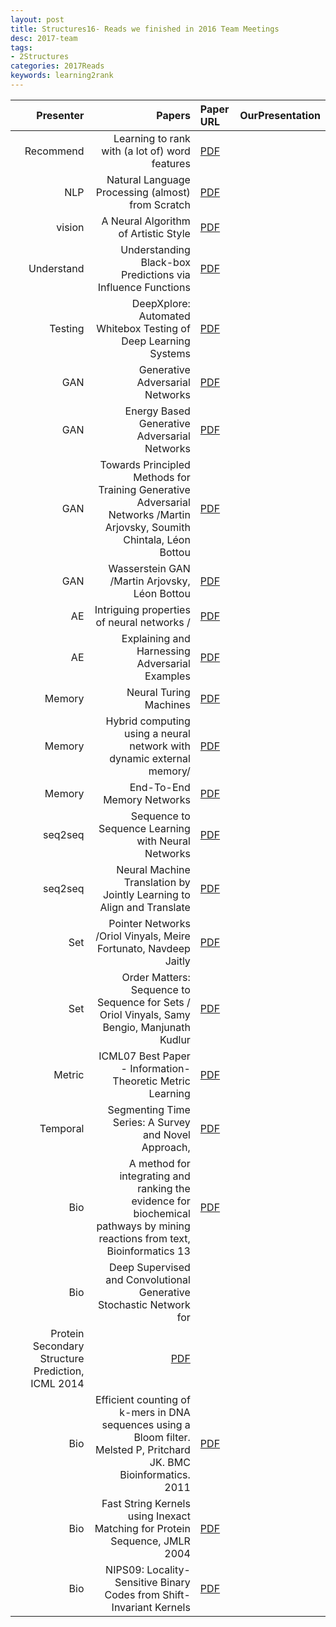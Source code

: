 ```yaml
---
layout: post
title: Structures16- Reads we finished in 2016 Team Meetings 
desc: 2017-team
tags:
- 2Structures
categories: 2017Reads
keywords: learning2rank 
---
```


| Presenter | Papers | Paper URL| OurPresentation |
| -----: | ---------------------------: | :----- | :----- |
| Recommend | Learning to rank with (a lot of) word features | [PDF](http://ronan.collobert.com/pub/matos/2009_ssi_jir.pdf) |  |
| NLP | Natural Language Processing (almost) from Scratch | [PDF](https://arxiv.org/abs/1103.0398) |  |
| vision | A Neural Algorithm of Artistic Style | [PDF](https://arxiv.org/abs/1508.06576) |  |
| Understand | Understanding Black-box Predictions via Influence Functions | [PDF](https://arxiv.org/abs/1703.04730) |  |
| Testing | DeepXplore: Automated Whitebox Testing of Deep Learning Systems | [PDF](https://arxiv.org/abs/1705.06640) |  |
| GAN | Generative Adversarial Networks | [PDF]() |  |
| GAN |Energy Based Generative Adversarial Networks | [PDF]() |  |
| GAN | Towards Principled Methods for Training Generative Adversarial Networks /Martin Arjovsky, Soumith Chintala, Léon Bottou | [PDF]() |  |
| GAN | Wasserstein GAN /Martin Arjovsky, Léon Bottou | [PDF]() |  |
| AE |Intriguing properties of neural networks /  | [PDF]() |  |
| AE | Explaining and Harnessing Adversarial Examples | [PDF]() |  |
| Memory | Neural Turing Machines | [PDF]() |  |
| Memory |Hybrid computing using a neural network with dynamic external memory/ | [PDF]() |  |
| Memory | End-To-End Memory Networks  | [PDF]() |  |
| seq2seq | Sequence to Sequence Learning with Neural Networks  | [PDF]() |  |
| seq2seq | Neural Machine Translation by Jointly Learning to Align and Translate | [PDF]() |  |
| Set | Pointer Networks /Oriol Vinyals, Meire Fortunato, Navdeep Jaitly | [PDF]() |  |
| Set | Order Matters: Sequence to Sequence for Sets / Oriol Vinyals, Samy Bengio, Manjunath Kudlur | [PDF]() |  |
| Metric | ICML07 Best Paper - Information-Theoretic Metric Learning | [PDF]() |  |
| Temporal | Segmenting Time Series: A Survey and Novel Approach, | [PDF](http://www.ics.uci.edu/~pazzani/Publications/survey.pdf) |  |
| Bio | A method for integrating and ranking the evidence for biochemical pathways by mining reactions from text, Bioinformatics 13 | [PDF]() |  |
| Bio | Deep Supervised and Convolutional Generative Stochastic Network for 
Protein Secondary Structure Prediction, ICML 2014 | [PDF]() |  |
| Bio | Efficient counting of k-mers in DNA sequences using a Bloom filter. Melsted P, Pritchard JK. BMC Bioinformatics. 2011 | [PDF]() |  |
| Bio | Fast String Kernels using Inexact Matching for Protein Sequence, JMLR 2004 | [PDF]() |  |
| Bio | NIPS09: Locality-Sensitive Binary Codes from Shift-Invariant Kernels | [PDF]() |  |



	

